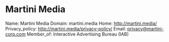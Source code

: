 
# Martini Media

Name: Martini Media
Domain: martini.media
Home: http://martini.media/
Privacy_policy: http://martini.media/privacy-policy/
Email: privacy@martini-corp.com
Member_of: Interactive Advertising Bureau (IAB)
